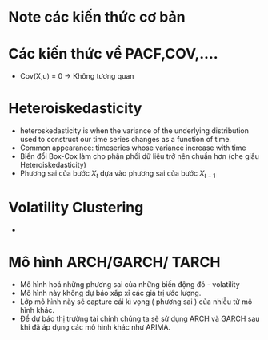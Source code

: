# Note các kiến thức cơ bản


# Các kiến thức về PACF,COV,....
- Cov(X,u) = 0 -> Không tương quan

# Heteroiskedasticity
- heteroskedasticity is when the variance of the underlying distribution used to construct our time series changes as a function of time.
- Common appearance: timeseries whose variance increase with time
- Biến đổi Box-Cox làm cho phân phối dữ liệu trở nên chuẩn hơn (che giấu Heteroiskedasticity)
- Phương sai của bước $X_t$ dựa vào phương sai của bước $X_{t-1}$

# Volatility Clustering
- 

# Mô hình ARCH/GARCH/ TARCH 
- Mô hình hoá những phương sai của những biến động đó - volatility
- Mô hình này không dự báo xấp xỉ các giá trị ước lượng.
- Lớp mô hình này sẽ  capture cái kì vọng ( phương sai ) của nhiễu từ mô hình khác.
- Để dự báo thị trường tài chính chúng ta sẽ sử dụng ARCH và GARCH sau khi đã áp dụng các mô hình khác như ARIMA.


